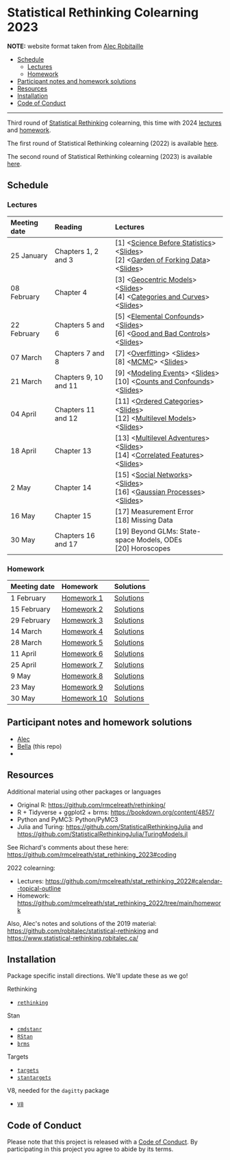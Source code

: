 # Statistical Rethinking Colearning 2023

**NOTE:** website format taken from [Alec Robitaille](https://github.com/robitalec/statistical-rethinking-colearning-2023)

-   <a href="#schedule" id="toc-schedule">Schedule</a>
    -   <a href="#lectures" id="toc-lectures">Lectures</a>
    -   <a href="#homework" id="toc-homework">Homework</a>
-   <a href="#participant-notes-and-homework-solutions"
    id="toc-participant-notes-and-homework-solutions">Participant notes and homework solutions</a>
-   <a href="#resources" id="toc-resources">Resources</a>
-   <a href="#installation" id="toc-installation">Installation</a>
-   <a href="#code-of-conduct" id="toc-code-of-conduct">Code of Conduct</a>

<!-- README.md is generated from README.Rmd. Please edit that file -->

------------------------------------------------------------------------

Third round of [Statistical Rethinking](https://github.com/rmcelreath/stat_rethinking_2024/tree/main) colearning, this time with 2024 [lectures](https://www.youtube.com/playlist?list=PLDcUM9US4XdPz-KxHM4XHt7uUVGWWVSus) and [homework](https://github.com/rmcelreath/stat_rethinking_2024/tree/main/homework).

The first round of Statistical Rethinking colearning (2022) is available [here](https://github.com/robitalec/statistical-rethinking-colearning-2022).

The second round of Statistical Rethinking colearning (2023) is available [here](https://github.com/robitalec/statistical-rethinking-colearning-2023).

## Schedule

### Lectures

| Meeting date | Reading               | Lectures                                                                                                                                                                                                                                                                                                                                                                                                                                                |
|:--------|:--------|:------------------------------------------------------|
| 25 January   | Chapters 1, 2 and 3   | \[1\] \<[Science Before Statistics](https://www.youtube.com/watch?v=FdnMWdICdRs&list=PLDcUM9US4XdPz-KxHM4XHt7uUVGWWVSus&index=1)\> \<[Slides](https://speakerdeck.com/rmcelreath/statistical-rethinking-2023-lecture-01)\> <br> \[2\] \<[Garden of Forking Data](https://www.youtube.com/watch?v=R1vcdhPBlXA&list=PLDcUM9US4XdPz-KxHM4XHt7uUVGWWVSus&index=2)\> \<[Slides](https://speakerdeck.com/rmcelreath/statistical-rethinking-2023-lecture-02)\> |
| 08 February  | Chapter 4             | \[3\] \<[Geocentric Models](https://www.youtube.com/watch?v=tNOu-SEacNU&list=PLDcUM9US4XdPz-KxHM4XHt7uUVGWWVSus&index=3)\> \<[Slides](https://speakerdeck.com/rmcelreath/statistical-rethinking-2023-lecture-03)\> <br> \[4\] \<[Categories and Curves](https://www.youtube.com/watch?v=F0N4b7K_iYQ&list=PLDcUM9US4XdPz-KxHM4XHt7uUVGWWVSus&index=4)\> \<[Slides](https://speakerdeck.com/rmcelreath/statistical-rethinking-2023-lecture-04)\>          |
| 22 February  | Chapters 5 and 6      | \[5\] \<[Elemental Confounds](https://www.youtube.com/watch?v=mBEA7PKDmiY&list=PLDcUM9US4XdPz-KxHM4XHt7uUVGWWVSus&index=5)\> \<[Slides](https://speakerdeck.com/rmcelreath/statistical-rethinking-2023-lecture-05)\> <br> \[6\] \<[Good and Bad Controls](https://www.youtube.com/watch?v=uanZZLlzKHw&list=PLDcUM9US4XdPz-KxHM4XHt7uUVGWWVSus&index=6)\> \<[Slides](https://speakerdeck.com/rmcelreath/statistical-rethinking-2023-lecture-06)\>        |
| 07 March     | Chapters 7 and 8      | \[7\] \<[Overfitting](https://www.youtube.com/watch?v=1VgYIsANQck&list=PLDcUM9US4XdPz-KxHM4XHt7uUVGWWVSus&index=7)\> \<[Slides](https://speakerdeck.com/rmcelreath/statistical-rethinking-2023-lecture-07)\> <br> \[8\] \<[MCMC](https://www.youtube.com/watch?v=rZk2FqX2XnY&list=PLDcUM9US4XdPz-KxHM4XHt7uUVGWWVSus&index=8)\> \<[Slides](https://speakerdeck.com/rmcelreath/statistical-rethinking-2023-lecture-08)\>                                 |
| 21 March     | Chapters 9, 10 and 11 | \[9\] \<[Modeling Events](https://www.youtube.com/watch?v=Zi6N3GLUJmw&list=PLDcUM9US4XdPz-KxHM4XHt7uUVGWWVSus&index=9)\> \<[Slides](https://speakerdeck.com/rmcelreath/statistical-rethinking-2023-lecture-09)\> <br> \[10\] \<[Counts and Confounds](https://www.youtube.com/watch?v=jokxu18egu0&list=PLDcUM9US4XdPz-KxHM4XHt7uUVGWWVSus&index=10)\> \<[Slides](https://speakerdeck.com/rmcelreath/statistical-rethinking-2023-lecture-10)\>           |
| 04 April     | Chapters 11 and 12    | \[11\] \<[Ordered Categories](https://www.youtube.com/watch?v=VVQaIkom5D0&list=PLDcUM9US4XdPz-KxHM4XHt7uUVGWWVSus&index=11)\> \<[Slides](https://speakerdeck.com/rmcelreath/statistical-rethinking-2023-lecture-11)\> <br> \[12\] \<[Multilevel Models](https://www.youtube.com/watch?v=iwVqiiXYeC4&list=PLDcUM9US4XdPz-KxHM4XHt7uUVGWWVSus&index=12)\> \<[Slides](https://speakerdeck.com/rmcelreath/statistical-rethinking-2023-lecture-12)\>         |
| 18 April     | Chapter 13            | \[13\] \<[Multilevel Adventures](https://www.youtube.com/watch?v=sgqMkZeslxA&list=PLDcUM9US4XdPz-KxHM4XHt7uUVGWWVSus&index=13)\> \<[Slides](https://speakerdeck.com/rmcelreath/statistical-rethinking-2023-lecture-13)\> <br> \[14\] \<[Correlated Features](https://www.youtube.com/watch?v=Es44-Bp1aKo&list=PLDcUM9US4XdPz-KxHM4XHt7uUVGWWVSus&index=14)\> \<[Slides](https://speakerdeck.com/rmcelreath/statistical-rethinking-2023-lecture-14)\>    |
| 2 May        | Chapter 14            | \[15\] \<[Social Networks](https://www.youtube.com/watch?v=hnYhJzYAQ60&list=PLDcUM9US4XdPz-KxHM4XHt7uUVGWWVSus&index=15)\> \<[Slides](https://speakerdeck.com/rmcelreath/statistical-rethinking-2023-lecture-15)\> <br> \[16\] \<[Gaussian Processes](https://www.youtube.com/watch?v=Y2ZLt4iOrXU&list=PLDcUM9US4XdPz-KxHM4XHt7uUVGWWVSus&index=16)\> \<[Slides](https://speakerdeck.com/rmcelreath/statistical-rethinking-2023-lecture-16)\>           |
| 16 May       | Chapter 15            | \[17\] Measurement Error <br> \[18\] Missing Data                                                                                                                                                                                                                                                                                                                                                                                                       |
| 30 May       | Chapters 16 and 17    | \[19\] Beyond GLMs: State-space Models, ODEs <br> \[20\] Horoscopes                                                                                                                                                                                                                                                                                                                                                                                     |

### Homework

| Meeting date | Homework                                                                                       | Solutions                                                                                               |
|:-------------|:---------------------------|:-----------------------------|
| 1 February   | [Homework 1](https://github.com/rmcelreath/stat_rethinking_2024/blob/main/homework/week01.pdf) | [Solutions](https://github.com/rmcelreath/stat_rethinking_2024/blob/main/homework/week01_solutions.pdf) |
| 15 February  | [Homework 2](https://github.com/rmcelreath/stat_rethinking_2024/blob/main/homework/week02.pdf) | [Solutions](https://github.com/rmcelreath/stat_rethinking_2024/blob/main/homework/week02_solutions.pdf)                                                                                               |
| 29 February  | [Homework 3](https://github.com/rmcelreath/stat_rethinking_2024/blob/main/homework/week03.pdf) | [Solutions](https://github.com/rmcelreath/stat_rethinking_2024/blob/main/homework/week03_solutions.pdf)                                                                                               |
| 14 March     | [Homework 4](https://github.com/rmcelreath/stat_rethinking_2024/blob/main/homework/week04.pdf) | [Solutions](https://github.com/rmcelreath/stat_rethinking_2024/blob/main/homework/week04_solutions.pdf)                                                                                               |
| 28 March     | [Homework 5](https://github.com/rmcelreath/stat_rethinking_2024/blob/main/homework/week05.pdf) | [Solutions](https://github.com/rmcelreath/stat_rethinking_2024/blob/main/homework/week05_solutions.pdf)                                                                                               |
| 11 April     | [Homework 6](https://github.com/rmcelreath/stat_rethinking_2024/blob/main/homework/week06.pdf) | [Solutions](https://github.com/rmcelreath/stat_rethinking_2024/blob/main/homework/week06_solutions.pdf)                                                                                               |
| 25 April     | [Homework 7](https://github.com/rmcelreath/stat_rethinking_2024/blob/main/homework/week07.pdf) | [Solutions](https://github.com/rmcelreath/stat_rethinking_2024/blob/main/homework/week07_solutions.pdf)                                                                                               |                                                                                     | Solutions                                                                                               |
| 9 May        | [Homework 8](https://github.com/rmcelreath/stat_rethinking_2024/blob/main/homework/week08.pdf) | [Solutions](https://github.com/rmcelreath/stat_rethinking_2024/blob/main/homework/week08_solutions.pdf)                                                                                               |
| 23 May       | [Homework 9](https://github.com/rmcelreath/stat_rethinking_2024/blob/main/homework/week09.pdf) | [Solutions](https://github.com/rmcelreath/stat_rethinking_2024/blob/main/homework/week09_solutions.pdf)                                                                                               |
| 30 May       | [Homework 10](https://github.com/rmcelreath/stat_rethinking_2024/blob/main/homework/week010.pdf) | [Solutions](https://github.com/rmcelreath/stat_rethinking_2024/blob/main/homework/week10_solutions.pdf)                                                                                               |

## Participant notes and homework solutions

-   [Alec](https://github.com/robitalec/statistical-rethinking-colearning-2023)
-   [Bella](https://github.com/icrichmond/statistical-rethinking-colearning) (this repo)
-   

## Resources

Additional material using other packages or languages

-   Original R: <https://github.com/rmcelreath/rethinking/>
-   R + Tidyverse + ggplot2 + brms: <https://bookdown.org/content/4857/>
-   Python and PyMC3: Python/PyMC3
-   Julia and Turing: <https://github.com/StatisticalRethinkingJulia> and <https://github.com/StatisticalRethinkingJulia/TuringModels.jl>

See Richard's comments about these here: <https://github.com/rmcelreath/stat_rethinking_2023#coding>

2022 colearning:

-   Lectures: <https://github.com/rmcelreath/stat_rethinking_2022#calendar--topical-outline>
-   Homework: <https://github.com/rmcelreath/stat_rethinking_2022/tree/main/homework>

Also, Alec's notes and solutions of the 2019 material: <https://github.com/robitalec/statistical-rethinking> and <https://www.statistical-rethinking.robitalec.ca/>

## Installation

Package specific install directions. We'll update these as we go!

Rethinking

-   [`rethinking`](https://github.com/rmcelreath/rethinking#installation)

Stan

-   [`cmdstanr`](https://mc-stan.org/cmdstanr/articles/cmdstanr.html)
-   [`RStan`](https://github.com/stan-dev/rstan/wiki/RStan-Getting-Started)
-   [`brms`](r/brms/#how-do-i-install-brms)

Targets

-   [`targets`](https://github.com/ropensci/targets/#installation)
-   [`stantargets`](https://github.com/ropensci/stantargets/#installation)

V8, needed for the `dagitty` package

-   [`V8`](https://github.com/jeroen/v8#installation)

## Code of Conduct

Please note that this project is released with a [Code of Conduct](CODE_OF_CONDUCT.md). By participating in this project you agree to abide by its terms.
